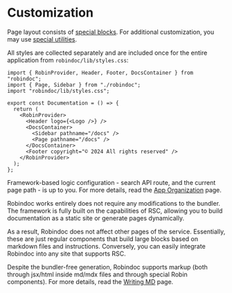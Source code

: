 # Customization

Page layout consists of [special blocks](./01-elements/README.md). For additional customization, you may use [special utilities](./02-tools/README.md).

All styles are collected separately and are included once for the entire application from `robindoc/lib/styles.css`:

```tsx filename="/docs/page.tsx"
import { RobinProvider, Header, Footer, DocsContainer } from "robindoc";
import { Page, Sidebar } from "./robindoc";
import "robindoc/lib/styles.css";

export const Documentation = () => {
  return (
    <RobinProvider>
      <Header logo={<Logo />} />
      <DocsContainer>
        <Sidebar pathname="/docs" />
        <Page pathname="/docs" />
      </DocsContainer>
      <Footer copyright="© 2024 All rights reserved" />
    </RobinProvider>
  );
};
```

Framework-based logic configuration - search API route, and the current page path - is up to you. For more details, read the [App Organization](../01-getting-started/04-app-organization.md) page.

Robindoc works entirely does not require any modifications to the bundler. The framework is fully built on the capabilities of RSC, allowing you to build documentation as a static site or generate pages dynamically.

As a result, Robindoc does not affect other pages of the service. Essentially, these are just regular components that build large blocks based on markdown files and instructions. Conversely, you can easily integrate Robindoc into any site that supports RSC.

Despite the bundler-free generation, Robindoc supports markup (both through jsx/html inside md/mdx files and through special Robin components). For more details, read the [Writing MD](../01-getting-started/02-writing-md.md) page.
